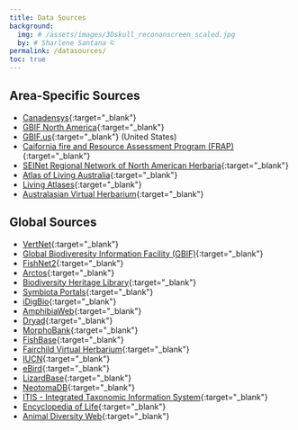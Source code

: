 ```yaml
---
title: Data Sources
background:
  img: # /assets/images/3Dskull_recononscreen_scaled.jpg
  by: # Sharlene Santana ©
permalink: /datasources/
toc: true
---
```


## Area-Specific Sources
- [Canadensys](https://www.canadensys.net/){:target="_blank"}
- [GBIF North America](https://www.gbif-north-america.org/){:target="_blank"}
- [GBIF.us](https://www.gbif.us/){:target="_blank"} (United States)
- [Caifornia fire and Resource Assessment Program (FRAP)](https://www.fire.ca.gov/what-we-do/fire-resource-assessment-program/gis-mapping-and-data-analytics){:target="_blank"}
- [SEINet Regional Network of North American Herbaria](https://symbiota.org/seinet/){:target="_blank"}
- [Atlas of Living Australia](https://www.ala.org.au/){:target="_blank"}
- [Living Atlases](https://living-atlases.gbif.org/participants/){:target="_blank"}
- [Australasian Virtual Herbarium](https://avh.chah.org.au/){:target="_blank"}

## Global Sources
- [VertNet](https://www.vertnet.org/){:target="_blank"}
- [Global Biodiveresity Information Facility (GBIF)](https://www.gbif.org/){:target="_blank"}
- [FishNet2](https://www.fishnet2.net/){:target="_blank"}
- [Arctos](https://arctosdb.org/){:target="_blank"}
- [Biodiversity Heritage Library](https://www.biodiversitylibrary.org/){:target="_blank"}
- [Symbiota Portals](https://symbiota.org/symbiota-portals/){:target="_blank"}
- [iDigBio](https://portal.idigbio.org/){:target="_blank"}
- [AmphibiaWeb](https://amphibiaweb.org/){:target="_blank"}
- [Dryad](https://datadryad.org/){:target="_blank"}
- [MorphoBank](https://www.morphbank.net/){:target="_blank"}
- [FishBase](https://www.fishbase.org/search.php){:target="_blank"}
- [Fairchild Virtual Herbarium](http://www.virtualherbarium.org/vhportal.html){:target="_blank"}
- [IUCN](https://iucn.org/){:target="_blank"}
- [eBird](https://ebird.org/home){:target="_blank"}
- [LizardBase](http://lizardbase.org/){:target="_blank"}
- [NeotomaDB](https://www.neotomadb.org/){:target="_blank"}
- [ITIS - Integrated Taxonomic Information System](https://www.itis.gov/){:target="_blank"}
- [Encyclopedia of Life](https://eol.org/){:target="_blank"}
- [Animal Diversity Web](https://animaldiversity.ummz.umich.edu/){:target="_blank"}


